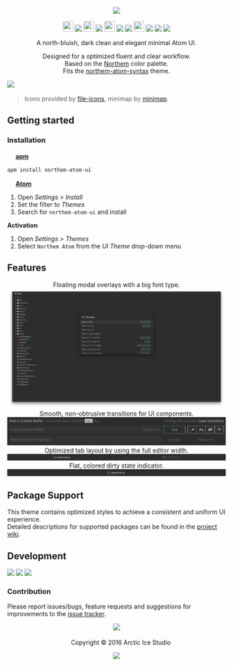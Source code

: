 <p align="center"><img src="https://cdn.rawgit.com/arcticicestudio/northem-atom-ui/develop/assets/northem-atom-ui-banner.svg"/></p>

<p align="center"><img src="https://cdn.travis-ci.org/images/favicon-c566132d45ab1a9bcae64d8d90e4378a.svg" width=24 height=24/> <a href="https://travis-ci.org/arcticicestudio/northem-atom-ui"><img src="https://img.shields.io/travis/arcticicestudio/northem-atom-ui/develop.svg"/></a> <img src="https://circleci.com/favicon.ico" width=24 height=24/> <a href="https://circleci.com/gh/arcticicestudio/northem-atom-ui"><img src="https://circleci.com/gh/arcticicestudio/northem-atom-ui.svg?style=shield&circle-token=4a33410e75c0cd55d4c34f9e68ee392cb89ccb00"/></a> <img src="https://assets-cdn.github.com/favicon.ico" width=24 height=24/> <a href="https://github.com/arcticicestudio/northem-atom-ui/releases/latest"><img src="https://img.shields.io/github/release/arcticicestudio/northem-atom-ui.svg"/></a> <a href="https://github.com/arcticicestudio/northem/releases/tag/v2.0.0"><img src="https://img.shields.io/badge/Northem-v2.0.0-blue.svg"/></a> <img src="https://atom.io/favicon.ico" width=24 height=24/> <a href="https://github.com/atom/atom/releases/tag/v1.13.0"><img src="https://img.shields.io/badge/Atom->=v1.13.0-5FB57D.svg"/></a> <a href="https://atom.io/themes/northem-atom-ui"><img src="https://img.shields.io/apm/v/northem-atom-ui.svg"/></a> <a href="https://atom.io/themes/northem-atom-ui"><img src="https://img.shields.io/apm/dm/northem-atom-ui.svg"/></a></p>

<p align="center">A north-bluish, dark clean and elegant minimal Atom UI.</p>

<p align="center">Designed for a optimized fluent and clear workflow.<br>
Based on the <a href="https://github.com/arcticicestudio/northem">Northem</a> color palette.<br>
Fits the <a href="https://atom.io/themes/northem-atom-syntax">northem-atom-syntax</a> theme.</p>

![][scrot-top]
> Icons provided by [file-icons](https://atom.io/packages/file-icons), minimap by [minimap](https://atom.io/packages/minimap).

## Getting started
### Installation
**<img src="https://atom.io/favicon.ico" width=16 height=16/> [apm](https://github.com/atom/apm)**  
```shell
apm install northem-atom-ui
```

**<img src="https://atom.io/favicon.ico" width=16 height=16/> [Atom](https://atom.io)**  
  1. Open *Settings > Install*
  2. Set the filter to *Themes*
  3. Search for `northem-atom-ui` and install

**Activation**
  1. Open *Settings > Themes*
  2. Select `Northem Atom` from the *UI Theme* drop-down menu

## Features
<p align="center">Floating modal overlays with a big font type.<br><img src="https://raw.githubusercontent.com/arcticicestudio/northem-atom-ui/develop/assets/scrot-feature-modal-overlay.png"/><br>Smooth, non-obtrusive transitions for UI components.<br><img src="https://raw.githubusercontent.com/arcticicestudio/northem-atom-ui/develop/assets/scrcast-feature-smooth-transitions-components.gif"/><br>Optimized tab layout by using the full editor width.<br><img src="https://raw.githubusercontent.com/arcticicestudio/northem-atom-ui/develop/assets/scrcast-feature-full-width-tabs.gif"/><br>Flat, colored dirty state indicator.<br><img src="https://raw.githubusercontent.com/arcticicestudio/northem-atom-ui/develop/assets/scrcast-feature-tab-dirty-state.gif"/><br></p>

## Package Support
This theme contains optimized styles to achieve a consistent and uniform UI experience.   
Detailed descriptions for supported packages can be found in the [project wiki](https://github.com/arcticicestudio/northem-atom-ui/wiki/Package-Support).

## Development
[![](https://img.shields.io/badge/Changelog-2.0.0-blue.svg)](https://github.com/arcticicestudio/northem-atom-ui/blob/v2.0.0/CHANGELOG.md) [![](https://img.shields.io/badge/Workflow-gitflow--branching--model-blue.svg)](http://nvie.com/posts/a-successful-git-branching-model) [![](https://img.shields.io/badge/Versioning-ArcVer_0.8.0-blue.svg)](https://github.com/arcticicestudio/arcver)

### Contribution
Please report issues/bugs, feature requests and suggestions for improvements to the [issue tracker](https://github.com/arcticicestudio/northem-atom-ui/issues).

<p align="center"><img src="https://cdn.rawgit.com/arcticicestudio/nord/develop/src/assets/banner-footer-mountains.svg" /></p>

<p align="center"> <img src="http://arcticicestudio.com/favicon.ico" width=16 height=16/> Copyright &copy; 2016 Arctic Ice Studio</p>

<p align="center"><a href="https://github.com/arcticicestudio/northem-atom-ui/blob/develop/LICENSE.md"><img src="https://img.shields.io/badge/License-MIT-blue.svg"/></a></p>

[scrot-top]: https://raw.githubusercontent.com/arcticicestudio/northem-atom-ui/develop/assets/scrot-top.png
